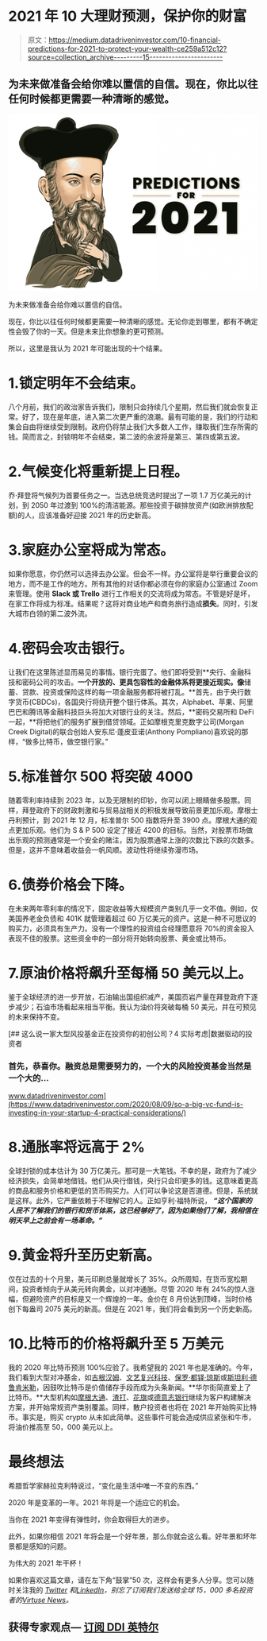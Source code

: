 # 2021 年 10 大理财预测，保护你的财富

> 原文：<https://medium.datadriveninvestor.com/10-financial-predictions-for-2021-to-protect-your-wealth-ce259a512c12?source=collection_archive---------15----------------------->

## 为未来做准备会给你难以置信的自信。现在，你比以往任何时候都更需要一种清晰的感觉。

![](img/a36209672a8bf5e4c113be54cdf6ee93.png)

为未来做准备会给你难以置信的自信。

现在，你比以往任何时候都更需要一种清晰的感觉。无论你走到哪里，都有不确定性会毁了你的一天。但是未来比你想象的更可预测。

所以，这里是我认为 2021 年可能出现的十个结果。

# 1.锁定明年不会结束。

八个月前，我们的政治家告诉我们，限制只会持续几个星期，然后我们就会恢复正常。好了，现在是年底，进入第二次更严重的浪潮。最有可能的是，我们的行动和集会自由将继续受到限制。政府仍将禁止我们大多数人工作，赚取我们生存所需的钱。简而言之，封锁明年不会结束，第二波的余波将是第三、第四或第五波。

# 2.气候变化将重新提上日程。

乔·拜登将气候列为首要任务之一。当选总统竞选时提出了一项 1.7 万亿美元的计划，到 2050 年过渡到 100%的清洁能源。那些投资于碳排放资产(如欧洲排放配额)的人，应该准备好迎接 2021 年的历史新高。

# 3.家庭办公室将成为常态。

如果你愿意，你仍然可以选择去办公室。但会不一样。办公室将是举行重要会议的地方，而不是工作的地方。所有其他的对话你都必须在你的家庭办公室通过 Zoom 来管理。使用 **Slack 或 Trello** 进行工作相关的交流将成为常态。不管是好是坏，在家工作将成为标准。结果呢？这将对商业地产和商务旅行造成**损失**。同时，引发大城市白领的第二波外流。

# 4.密码会攻击银行。

让我们在这里陈述显而易见的事情。银行完蛋了。他们即将受到**央行、金融科技和密码公司的攻击。**一个开放的、更具包容性的金融体系将更接近现实。像**储蓄、贷款、投资或保险这样的每一项金融服务都将被打乱。**首先，由于央行数字货币(CBDCs)，各国央行将绕开整个银行体系。其次，Alphabet、苹果、阿里巴巴和腾讯等金融科技巨头将加大对银行业的关注。然后，**密码交易所和 DeFi 一起，**将把他们的服务扩展到借贷领域。正如摩根克里克数字公司(Morgan Creek Digital)的联合创始人安东尼·蓬皮亚诺(Anthony Pompliano)喜欢说的那样，“做多比特币，做空银行家。”

# 5.标准普尔 500 将突破 4000

随着零利率持续到 2023 年，以及无限制的印钞，你可以闭上眼睛做多股票。同样，拜登政府下的财政刺激和与贸易战相关的积极发展导致前景更加乐观。摩根士丹利预计，到 2021 年 12 月，标准普尔 500 指数将升至 3900 点。摩根大通的观点更加乐观。他们为 S & P 500 设定了接近 4200 的目标。当然，对股票市场做出乐观的预测通常是一个安全的赌注，因为股票通常上涨的次数比下跌的次数多。但是，这并不意味着收益会一帆风顺。波动性将继续弥漫市场。

# 6.债券价格会下降。

在未来两年零利率的情况下，固定收益等大规模资产类别几乎一文不值。例如，仅美国养老金负债和 401K 就管理着超过 60 万亿美元的资产。这是一种不可思议的购买力，必须具有生产力。没有一个理性的投资组合经理愿意将 70%的资金投入表现不佳的股票。这些资金中的一部分将开始转向股票、黄金或比特币。

# 7.原油价格将飙升至每桶 50 美元以上。

鉴于全球经济的进一步开放，石油输出国组织减产，美国页岩产量在拜登政府下逐步减少；石油市场看起来相当平衡。我认为油价将突破每桶 50 美元，并在可预见的未来保持不变。

[](https://www.datadriveninvestor.com/2020/08/09/so-a-big-vc-fund-is-investing-in-your-startup-4-practical-considerations/) [## 这么说一家大型风投基金正在投资你的初创公司？4 实际考虑|数据驱动的投资者

### 首先，恭喜你。融资总是需要努力的，一个大的风险投资基金当然是一个大的…

www.datadriveninvestor.com](https://www.datadriveninvestor.com/2020/08/09/so-a-big-vc-fund-is-investing-in-your-startup-4-practical-considerations/) 

# 8.通胀率将远高于 2%

全球封锁的成本估计为 30 万亿美元。那可是一大笔钱。不幸的是，政府为了减少经济损失，会简单地借钱。他们从央行借钱，央行只会印更多的钱。这意味着更高的商品和服务价格和更低的货币购买力。人们可以争论这是否道德。但是，系统就是这样。此外，它严重依赖于不理解它的人。正如亨利·福特所说， ***“这个国家的人民不了解我们的银行和货币体系，这已经够好了，因为如果他们了解，我相信在明天早上之前会有一场革命。”***

# 9.黄金将升至历史新高。

仅在过去的十个月里，美元印刷总量就增长了 35%。众所周知，在货币宽松期间，投资者倾向于从美元转向黄金，以对冲通胀。尽管 2020 年有 24%的惊人涨幅，但避险资产的目标是又一个辉煌的一年。金价在 8 月份达到顶峰，当时价格创下每盎司 2075 美元的新高。但是在 2021 年，我们将会看到另一个历史新高。

# 10.比特币的价格将飙升至 5 万美元

我的 2020 年比特币预测 100%应验了。我希望我的 2021 年也是准确的。今年，我们看到大型对冲基金，如[古根汉姆](https://markets.businessinsider.com/currencies/news/guggenheim-fund-bitcoin-investment-cryptocurrency-market-rally-grayscale-trust-btc-2020-11-1029849060)、[文艺复兴科技](https://www.theblockcrypto.com/post/62322/75-billion-hedge-fund-renaissance-technologies-is-eyeing-the-bitcoin-futures-market)、[保罗·都铎·琼斯](https://news.bitcoin.com/paul-tudor-jones-bitcoin-apple-google/)或[斯坦利·德鲁肯米勒](https://www.forbes.com/sites/billybambrough/2020/11/12/a-legendary-hedge-fund-billionaire-just-flipped-to-bitcoin-calling-it-better-than-gold/?sh=7037b2d6222f)，因鼓吹比特币是价值储存手段而成为头条新闻。**华尔街简直爱上了比特币。**大型机构如[摩根大通](https://www.forbes.com/sites/billybambrough/2020/05/30/jp-morgan-bitcoins-biggest-enemy-suddenly-appears-to-be-going-all-in-on-crypto/?sh=1d39665223a6)、[渣打](https://decrypt.co/44469/standard-chartered-wants-to-hold-more-crypto-for-institutions)、[花旗](https://www.forbes.com/sites/billybambrough/2020/11/19/leaked-citibank-report-reveals-bitcoin-could-rocket-to-300000-price-by-end-of-2021/?sh=596072826eab)或[德意志银行](https://www.db.com/what-we-do/Focus-topics/cryptocurrencies-and-blockchain/)继续为客户构建解决方案，并开始常规资产类别覆盖。同样，散户投资者也将在 2021 年开始购买比特币。事实是，购买 crypto 从未如此简单。这些事件可能会造成供应紧张和牛市，将油价推高至 50，000 美元以上。

# 最终想法

希腊哲学家赫拉克利特说过，“变化是生活中唯一不变的东西。”

2020 年是变革的一年。2021 年将是一个适应它的机会。

当你在 2021 年变得有弹性时，你会取得巨大的进步。

此外，如果你相信 2021 年将会是一个好年景，那么你就会这么看。好年景和坏年景都是感知的问题。

为伟大的 2021 年干杯！

如果你喜欢这篇文章，请在左下角“鼓掌”50 次，这样会有更多人分享。您可以随时关注我的 [*Twitter*](https://twitter.com/RasVasilisin) *和*[*LinkedIn*](https://www.linkedin.com/in/rastislav-ras-vasilisin-11bb5819/)*，别忘了订阅我们发送给全球 15，000 多名投资者的*[*Virtuse News*](https://www.virtuse.com/)*。*

## 获得专家观点— [订阅 DDI 英特尔](https://datadriveninvestor.com/ddi-intel)